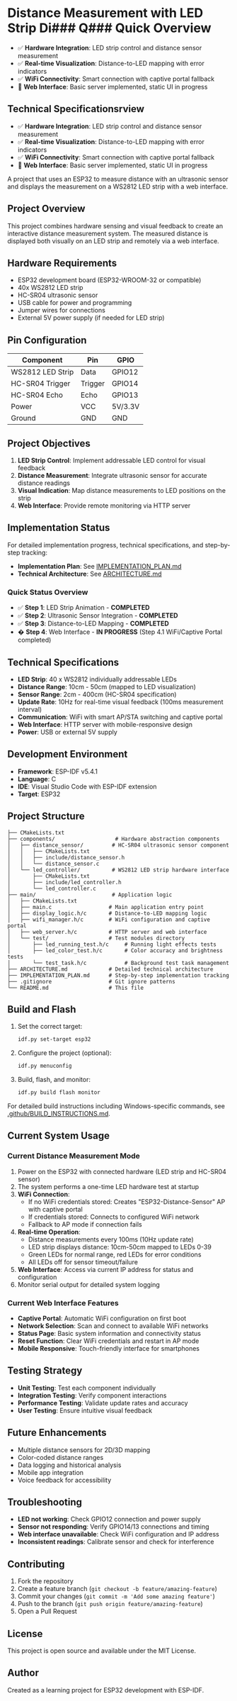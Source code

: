 # Distance Measurement with LED Strip Di### Q### Quick Overview

- ✅ **Hardware Integration**: LED strip control and distance sensor measurement
- ✅ **Real-time Visualization**: Distance-to-LED mapping with error indicators
- ✅ **WiFi Connectivity**: Smart connection with captive portal fallback
- 🔄 **Web Interface**: Basic server implemented, static UI in progress

## Technical Specificationsrview

- ✅ **Hardware Integration**: LED strip control and distance sensor measurement
- ✅ **Real-time Visualization**: Distance-to-LED mapping with error indicators  
- ✅ **WiFi Connectivity**: Smart connection with captive portal fallback
- 🔄 **Web Interface**: Basic server implemented, static UI in progress

A project that uses an ESP32 to measure distance with an ultrasonic sensor and displays the measurement on a WS2812 LED strip with a web interface.

## Project Overview

This project combines hardware sensing and visual feedback to create an interactive distance measurement system. The measured distance is displayed both visually on an LED strip and remotely via a web interface.

## Hardware Requirements

- ESP32 development board (ESP32-WROOM-32 or compatible)
- 40x WS2812 LED strip
- HC-SR04 ultrasonic sensor
- USB cable for power and programming
- Jumper wires for connections
- External 5V power supply (if needed for LED strip)

## Pin Configuration

| Component | Pin | GPIO |
|-----------|-----|------|
| WS2812 LED Strip | Data | GPIO12 |
| HC-SR04 Trigger | Trigger | GPIO14 |
| HC-SR04 Echo | Echo | GPIO13 |
| Power | VCC | 5V/3.3V |
| Ground | GND | GND |

## Project Objectives

1. **LED Strip Control**: Implement addressable LED control for visual feedback
2. **Distance Measurement**: Integrate ultrasonic sensor for accurate distance readings
3. **Visual Indication**: Map distance measurements to LED positions on the strip
4. **Web Interface**: Provide remote monitoring via HTTP server

## Implementation Status

For detailed implementation progress, technical specifications, and step-by-step tracking:

- **Implementation Plan**: See [IMPLEMENTATION_PLAN.md](IMPLEMENTATION_PLAN.md)
- **Technical Architecture**: See [ARCHITECTURE.md](ARCHITECTURE.md)

### Quick Status Overview

- ✅ **Step 1**: LED Strip Animation - **COMPLETED**
- ✅ **Step 2**: Ultrasonic Sensor Integration - **COMPLETED**
- ✅ **Step 3**: Distance-to-LED Mapping - **COMPLETED**
- � **Step 4**: Web Interface - **IN PROGRESS** (Step 4.1 WiFi/Captive Portal completed)

## Technical Specifications

- **LED Strip**: 40 x WS2812 individually addressable LEDs
- **Distance Range**: 10cm - 50cm (mapped to LED visualization)
- **Sensor Range**: 2cm - 400cm (HC-SR04 specification)
- **Update Rate**: 10Hz for real-time visual feedback (100ms measurement interval)
- **Communication**: WiFi with smart AP/STA switching and captive portal
- **Web Interface**: HTTP server with mobile-responsive design
- **Power**: USB or external 5V supply

## Development Environment

- **Framework**: ESP-IDF v5.4.1
- **Language**: C
- **IDE**: Visual Studio Code with ESP-IDF extension
- **Target**: ESP32

## Project Structure

```
├── CMakeLists.txt
├── components/                   # Hardware abstraction components
│   ├── distance_sensor/         # HC-SR04 ultrasonic sensor component
│   │   ├── CMakeLists.txt
│   │   ├── include/distance_sensor.h
│   │   └── distance_sensor.c
│   └── led_controller/          # WS2812 LED strip hardware interface
│       ├── CMakeLists.txt
│       ├── include/led_controller.h
│       └── led_controller.c
├── main/                        # Application logic
│   ├── CMakeLists.txt
│   ├── main.c                  # Main application entry point
│   ├── display_logic.h/c       # Distance-to-LED mapping logic
│   ├── wifi_manager.h/c        # WiFi configuration and captive portal
│   ├── web_server.h/c          # HTTP server and web interface
│   └── test/                   # Test modules directory
│       ├── led_running_test.h/c     # Running light effects tests
│       ├── led_color_test.h/c       # Color accuracy and brightness tests
│       └── test_task.h/c            # Background test task management
├── ARCHITECTURE.md             # Detailed technical architecture
├── IMPLEMENTATION_PLAN.md      # Step-by-step implementation tracking
├── .gitignore                  # Git ignore patterns
└── README.md                   # This file
```

## Build and Flash

1. Set the correct target:

   ```bash
   idf.py set-target esp32
   ```

2. Configure the project (optional):

   ```bash
   idf.py menuconfig
   ```

3. Build, flash, and monitor:

   ```bash
   idf.py build flash monitor
   ```

For detailed build instructions including Windows-specific commands, see [.github/BUILD_INSTRUCTIONS.md](.github/BUILD_INSTRUCTIONS.md).

## Current System Usage

### Current Distance Measurement Mode

1. Power on the ESP32 with connected hardware (LED strip and HC-SR04 sensor)
2. The system performs a one-time LED hardware test at startup
3. **WiFi Connection**:
   - If no WiFi credentials stored: Creates "ESP32-Distance-Sensor" AP with captive portal
   - If credentials stored: Connects to configured WiFi network
   - Fallback to AP mode if connection fails
4. **Real-time Operation**:
   - Distance measurements every 100ms (10Hz update rate)
   - LED strip displays distance: 10cm-50cm mapped to LEDs 0-39
   - Green LEDs for normal range, red LEDs for error conditions
   - All LEDs off for sensor timeout/failure
5. **Web Interface**: Access via current IP address for status and configuration
6. Monitor serial output for detailed system logging

### Current Web Interface Features

- **Captive Portal**: Automatic WiFi configuration on first boot
- **Network Selection**: Scan and connect to available WiFi networks  
- **Status Page**: Basic system information and connectivity status
- **Reset Function**: Clear WiFi credentials and restart in AP mode
- **Mobile Responsive**: Touch-friendly interface for smartphones

## Testing Strategy

- **Unit Testing**: Test each component individually
- **Integration Testing**: Verify component interactions
- **Performance Testing**: Validate update rates and accuracy
- **User Testing**: Ensure intuitive visual feedback

## Future Enhancements

- Multiple distance sensors for 2D/3D mapping
- Color-coded distance ranges
- Data logging and historical analysis
- Mobile app integration
- Voice feedback for accessibility

## Troubleshooting

- **LED not working**: Check GPIO12 connection and power supply
- **Sensor not responding**: Verify GPIO14/13 connections and timing
- **Web interface unavailable**: Check WiFi configuration and IP address
- **Inconsistent readings**: Calibrate sensor and check for interference

## Contributing

1. Fork the repository
2. Create a feature branch (`git checkout -b feature/amazing-feature`)
3. Commit your changes (`git commit -m 'Add some amazing feature'`)
4. Push to the branch (`git push origin feature/amazing-feature`)
5. Open a Pull Request

## License

This project is open source and available under the MIT License.

## Author

Created as a learning project for ESP32 development with ESP-IDF.
